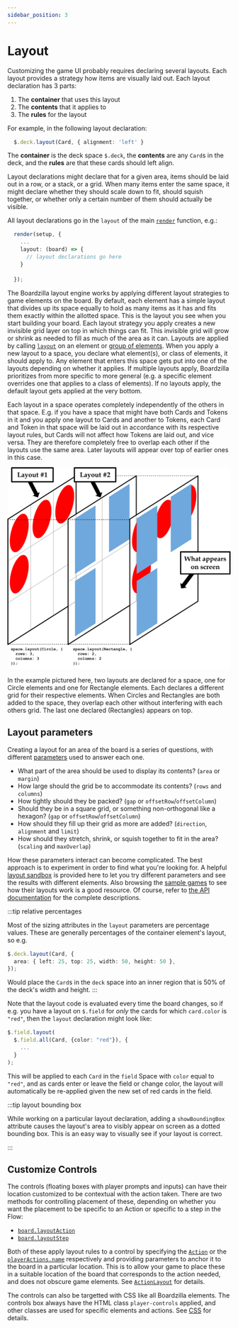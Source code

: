 ```yaml
---
sidebar_position: 3
---
```


# Layout

Customizing the game UI probably requires declaring several layouts. Each layout
provides a strategy how items are visually laid out. Each layout declaration has
3 parts:

1. The **container** that uses this layout
2. The **contents** that it applies to
3. The **rules** for the layout

For example, in the following layout declaration:

```ts
  $.deck.layout(Card, { alignment: 'left' }
```

The **container** is the deck space `$.deck`, the **contents** are any `Card`s
in the deck, and the **rules** are that these cards should left align.

Layout declarations might declare that for a given area, items should be laid
out in a row, or a stack, or a grid. When many items enter the same space, it
might declare whether they should scale down to fit, should squish together, or
whether only a certain number of them should actually be visible.

All layout declarations go in the `layout` of the main
[`render`](../api/modules#render) function, e.g.:

```ts
  render(setup, {
    ...
    layout: (board) => {
      // layout declarations go here
    }

  });
```

The Boardzilla layout engine works by applying different layout strategies to
game elements on the board. By default, each element has a simple layout that
divides up its space equally to hold as many items as it has and fits them
exactly within the allotted space. This is the layout you see when you start
building your board. Each layout strategy you apply creates a new invisible grid
layer on top in which things can fit. This invisible grid will grow or shrink as
needed to fill as much of the area as it can. Layouts are applied by calling
[`layout`](../api/classes/GameElement#layout) on an element or [group of
elements](../api/classes/ElementCollection#layout). When you apply a new layout
to a space, you declare what element(s), or class of elements, it should apply
to. Any element that enters this space gets put into one of the layouts
depending on whether it applies. If multiple layouts apply, Boardzilla
prioritizes from more specific to more general (e.g. a specific element
overrides one that applies to a class of elements). If no layouts apply, the
default layout gets applied at the very bottom.

Each layout in a space operates completely independently of the others in that
space. E.g. if you have a space that might have both Cards and Tokens in it and
you apply one layout to Cards and another to Tokens, each Card and Token in that
space will be laid out in accordance with its respective layout rules, but Cards
will not affect how Tokens are laid out, and vice versa. They are therefore
completely free to overlap each other if the layouts use the same area. Later
layouts will appear over top of earlier ones in this case.

<div style="textAlign: center"><img src="/img/layouts.svg"/></div>

In the example pictured here, two layouts are declared for a space, one for
Circle elements and one for Rectangle elements. Each declares a different grid
for their respective elements. When Circles and Rectangles are both added to the
space, they overlap each other without interfering with each others grid. The
last one declared (Rectangles) appears on top.

## Layout parameters

Creating a layout for an area of the board is a series of questions, with
different [parameters](../api/modules#layoutattributes) used to answer each one.

- What part of the area should be used to display its contents? (`area` or
  `margin`)
- How large should the grid be to accommodate its contents? (`rows` and
  `columns`)
- How tightly should they be packed? (`gap` or `offsetRow`/`offsetColumn`)
- Should they be in a square grid, or something non-orthogonal like a hexagon?
  (`gap` or `offsetRow`/`offsetColumn`)
- How should they fill up their grid as more are added? (`direction`,
  `alignment` and `limit`)
- How should they stretch, shrink, or squish together to fit in the area?
  (`scaling` and `maxOverlap`)

How these parameters interact can become complicated. The best approach is to
experiment in order to find what you're looking for. A helpful [layout
sandbox](layout-sandbox) is provided here to let you try different parameters
and see the results with different elements. Also browsing the [sample
games](/examples/examples) to see how their layouts work is a good resource. Of
course, refer to [the API documentation](../api/modules#layoutattributes) for
the complete descriptions.

:::tip relative percentages

Most of the sizing attributes in the `layout` parameters are percentage
values. These are generally percentages of the container element's layout, so
e.g.

```ts
$.deck.layout(Card, {
  area: { left: 25, top: 25, width: 50, height: 50 },
});
```

Would place the `Card`s in the `deck` space into an inner region that is 50% of
the deck's width and height.
:::

Note that the layout code is evaluated every time the board changes, so if
e.g. you have a layout on `$.field` for _only_ the cards for which `card.color`
is `"red"`, then the `layout` declaration might look like:

```ts
$.field.layout(
  $.field.all(Card, {color: "red"}), {
    ...
  }
);
```

This will be applied to each `Card` in the `field` Space with `color` equal to
`"red"`, and as cards enter or leave the field or change color, the layout will
automatically be re-applied given the new set of red cards in the field.

:::tip layout bounding box

While working on a particular layout declaration, adding a `showBoundingBox`
attribute causes the layout's area to visibly appear on screen as a dotted
bounding box. This is an easy way to visually see if your layout is correct.

:::

## Customize Controls

The controls (floating boxes with player prompts and inputs) can have their
location customized to be contextual with the action taken. There are two
methods for controlling placement of these, depending on whether you want the
placement to be specific to an Action or specific to a step in the Flow:

- [`board.layoutAction`](../api/classes/Board#layoutaction)
- [`board.layoutStep`](../api/classes/Board#layoutstep)

Both of these apply layout rules to a control by specifying the
[`Action`](../game/actions) or the
[`playerActions.name`](../game/flow#player-actions) respectively and providing
parameters to anchor it to the board in a particular location. This is to allow
your game to place these in a suitable location of the board that corresponds to
the action needed, and does not obscure game elements. See
[`ActionLayout`](../api/modules#actionlayout) for details.

The controls can also be targetted with CSS like all Boardzilla elements. The
controls box always have the HTML class `player-controls` applied, and other
classes are used for specific elements and actions. See [CSS](css) for details.
